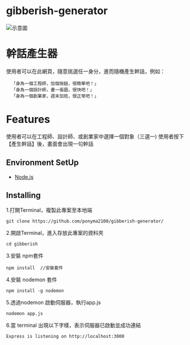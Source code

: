 # gibberish-generator
![示意圖](https://i.imgur.com/SP9GO1R.png)

# 幹話產生器

使用者可以在此網頁，隨意挑選任一身分，進而隨機產生幹話，例如：

```
  「身為一個工程師，加個按鈕，很簡單吧！」
  「身為一個設計師，畫一張圖，很快吧！」
  「身為一個創業家，週末加班，很正常吧！」
```
  
# Features

使用者可以在工程師、設計師、或創業家中選擇一個對象（三選一)
使用者按下【產生幹話】後，畫面會出現一句幹話 


## Environment SetUp

 - [Node.js](https://nodejs.org/en/ "title text!")
 
## Installing 

1.打開Terminal，複製此專案至本地端

```
git clone https://github.com/ponyma2100/gibberish-generator/
```

2.開啟Terminal，進入存放此專案的資料夾

```
cd gibberish
```

3.安裝 npm套件

```
npm install  //安裝套件
```

4.安裝 nodemon 套件

```
npm install -g nodemon
```

5.透過nodemon 啟動伺服器，執行app.js

```
nodemon app.js
```

6.當 terminal 出現以下字樣，表示伺服器已啟動並成功連結

```
Express is listening on http://localhost:3000
```
